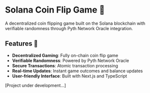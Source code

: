 # Solana Coin Flip Game 🎲

A decentralized coin flipping game built on the Solana blockchain with verifiable randomness through Pyth Network Oracle integration.

## Features 🌟

- **Decentralized Gaming**: Fully on-chain coin flip game
- **Verifiable Randomness**: Powered by Pyth Network Oracle
- **Secure Transactions**: Atomic transaction processing
- **Real-time Updates**: Instant game outcomes and balance updates
- **User-friendly Interface**: Built with Next.js and TypeScript

[Project under development...]